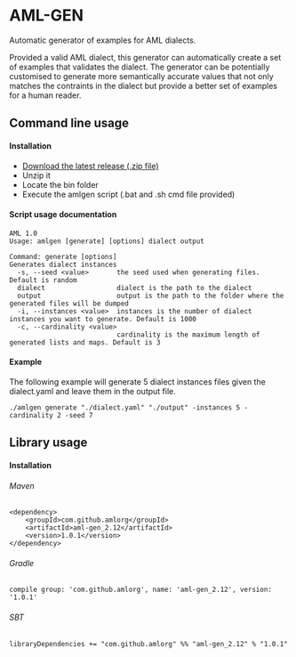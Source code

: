 # AML-GEN

Automatic generator of examples for AML dialects.

Provided a valid AML dialect, this generator can automatically create a set of examples that validates the dialect.
The generator can be potentially customised to generate more semantically accurate values that not only matches the contraints
in the dialect but provide a better set of examples for a human reader.

## Command line usage

#### Installation

* [Download the latest release (.zip file)](https://repository-master.mulesoft.org/nexus/content/repositories/releases/com/github/amlorg/aml-gen_2.12/) 
* Unzip it
* Locate the bin folder
* Execute the amlgen script (.bat and .sh cmd file provided)

#### Script usage documentation

```
AML 1.0
Usage: amlgen [generate] [options] dialect output

Command: generate [options]
Generates dialect instances
  -s, --seed <value>       the seed used when generating files. Default is random
  dialect                  dialect is the path to the dialect
  output                   output is the path to the folder where the generated files will be dumped
  -i, --instances <value>  instances is the number of dialect instances you want to generate. Default is 1000
  -c, --cardinality <value>
                           cardinality is the maximum length of generated lists and maps. Default is 3
```

#### Example

The following example will generate 5 dialect instances files given the dialect.yaml and leave them in the output file. 
```
./amlgen generate "./dialect.yaml" "./output" -instances 5 -cardinality 2 -seed 7
```

## Library usage

#### Installation

###### Maven
```
<dependency>
    <groupId>com.github.amlorg</groupId>
    <artifactId>aml-gen_2.12</artifactId>
    <version>1.0.1</version>
</dependency>
```

###### Gradle
`compile group: 'com.github.amlorg', name: 'aml-gen_2.12', version: '1.0.1'`

###### SBT
`libraryDependencies += "com.github.amlorg" %% "aml-gen_2.12" % "1.0.1"`
